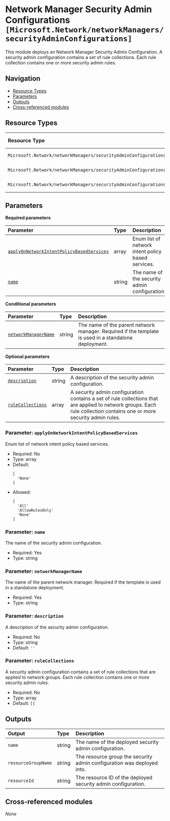 # Network Manager Security Admin Configurations `[Microsoft.Network/networkManagers/securityAdminConfigurations]`

This module deploys an Network Manager Security Admin Configuration.
A security admin configuration contains a set of rule collections. Each rule collection contains one or more security admin rules.

## Navigation

- [Resource Types](#Resource-Types)
- [Parameters](#Parameters)
- [Outputs](#Outputs)
- [Cross-referenced modules](#Cross-referenced-modules)

## Resource Types

| Resource Type | API Version |
| :-- | :-- |
| `Microsoft.Network/networkManagers/securityAdminConfigurations` | [2023-04-01](https://learn.microsoft.com/en-us/azure/templates/Microsoft.Network/2023-04-01/networkManagers/securityAdminConfigurations) |
| `Microsoft.Network/networkManagers/securityAdminConfigurations/ruleCollections` | [2023-04-01](https://learn.microsoft.com/en-us/azure/templates/Microsoft.Network/2023-04-01/networkManagers/securityAdminConfigurations/ruleCollections) |
| `Microsoft.Network/networkManagers/securityAdminConfigurations/ruleCollections/rules` | [2023-04-01](https://learn.microsoft.com/en-us/azure/templates/Microsoft.Network/2023-04-01/networkManagers/securityAdminConfigurations/ruleCollections/rules) |

## Parameters

**Required parameters**

| Parameter | Type | Description |
| :-- | :-- | :-- |
| [`applyOnNetworkIntentPolicyBasedServices`](#parameter-applyonnetworkintentpolicybasedservices) | array | Enum list of network intent policy based services. |
| [`name`](#parameter-name) | string | The name of the security admin configuration. |

**Conditional parameters**

| Parameter | Type | Description |
| :-- | :-- | :-- |
| [`networkManagerName`](#parameter-networkmanagername) | string | The name of the parent network manager. Required if the template is used in a standalone deployment. |

**Optional parameters**

| Parameter | Type | Description |
| :-- | :-- | :-- |
| [`description`](#parameter-description) | string | A description of the security admin configuration. |
| [`ruleCollections`](#parameter-rulecollections) | array | A security admin configuration contains a set of rule collections that are applied to network groups. Each rule collection contains one or more security admin rules. |

### Parameter: `applyOnNetworkIntentPolicyBasedServices`

Enum list of network intent policy based services.

- Required: No
- Type: array
- Default:
  ```Bicep
  [
    'None'
  ]
  ```
- Allowed:
  ```Bicep
  [
    'All'
    'AllowRulesOnly'
    'None'
  ]
  ```

### Parameter: `name`

The name of the security admin configuration.

- Required: Yes
- Type: string

### Parameter: `networkManagerName`

The name of the parent network manager. Required if the template is used in a standalone deployment.

- Required: Yes
- Type: string

### Parameter: `description`

A description of the security admin configuration.

- Required: No
- Type: string
- Default: `''`

### Parameter: `ruleCollections`

A security admin configuration contains a set of rule collections that are applied to network groups. Each rule collection contains one or more security admin rules.

- Required: No
- Type: array
- Default: `[]`


## Outputs

| Output | Type | Description |
| :-- | :-- | :-- |
| `name` | string | The name of the deployed security admin configuration. |
| `resourceGroupName` | string | The resource group the security admin configuration was deployed into. |
| `resourceId` | string | The resource ID of the deployed security admin configuration. |

## Cross-referenced modules

_None_
